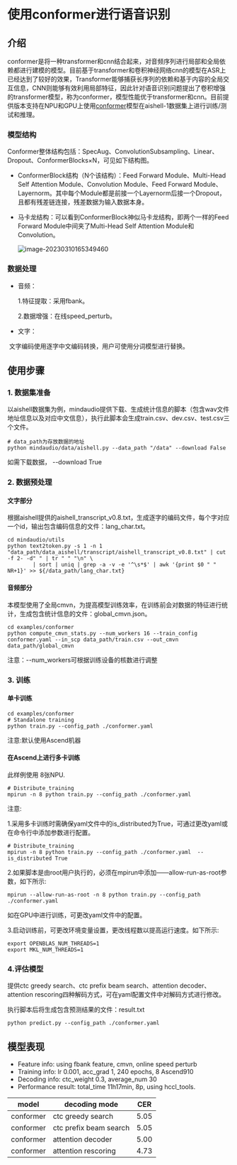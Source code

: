 # 使用conformer进行语音识别



## 介绍

conformer是将一种transformer和cnn结合起来，对音频序列进行局部和全局依赖都进行建模的模型。目前基于transformer和卷积神经网络cnn的模型在ASR上已经达到了较好的效果，Transformer能够捕获长序列的依赖和基于内容的全局交互信息，CNN则能够有效利用局部特征，因此针对语音识别问题提出了卷积增强的transformer模型，称为conformer，模型性能优于transformer和cnn。目前提供版本支持在NPU和GPU上使用[conformer](https://arxiv.org/pdf/2102.06657v1.pdf)模型在aishell-1数据集上进行训练/测试和推理。

### 模型结构

Conformer整体结构包括：SpecAug、ConvolutionSubsampling、Linear、Dropout、ConformerBlocks×N，可见如下结构图。

- ConformerBlock结构（N个该结构）：Feed Forward Module、Multi-Head Self Attention Module、Convolution Module、Feed Forward Module、Layernorm。其中每个Module都是前接一个Layernorm后接一个Dropout，且都有残差链连接，残差数据为输入数据本身。

- 马卡龙结构：可以看到ConformerBlock神似马卡龙结构，即两个一样的Feed Forward Module中间夹了Multi-Head Self Attention Module和Convolution。

  ![image-20230310165349460](https://raw.githubusercontent.com/mindspore-lab/mindaudio/main/tests/result/conformer.png)

### 数据处理

- 音频：

  1.特征提取：采用fbank。

  2.数据增强：在线speed_perturb。

- 文字：

​		文字编码使用逐字中文编码转换，用户可使用分词模型进行替换。

## 使用步骤

### 1. 数据集准备

以aishell数据集为例，mindaudio提供下载、生成统计信息的脚本（包含wav文件地址信息以及对应中文信息），执行此脚本会生成train.csv、dev.csv、test.csv三个文件。

```shell
# data_path为存放数据的地址
python mindaudio/data/aishell.py --data_path "/data" --download False
```

如需下载数据， --download True

### 2. 数据预处理

#### 文字部分

根据aishell提供的aishell_transcript_v0.8.txt，生成逐字的编码文件，每个字对应一个id，输出包含编码信息的文件：lang_char.txt。

```shell
cd mindaudio/utils
python text2token.py -s 1 -n 1 "data_path/data_aishell/transcript/aishell_transcript_v0.8.txt" | cut -f 2- -d" " | tr " " "\n" \
        | sort | uniq | grep -a -v -e '^\s*$' | awk '{print $0 " " NR+1}' >> ${/data_path/lang_char.txt}
```

#### 音频部分

本模型使用了全局cmvn，为提高模型训练效率，在训练前会对数据的特征进行统计，生成包含统计信息的文件：global_cmvn.json。

```shell
cd examples/conformer
python compute_cmvn_stats.py --num_workers 16 --train_config conformer.yaml --in_scp data_path/train.csv --out_cmvn data_path/global_cmvn
```

注意：--num_workers可根据训练设备的核数进行调整

### 3. 训练

#### 单卡训练
```shell
cd examples/conformer
# Standalone training
python train.py --config_path ./conformer.yaml
```

注意:默认使用Ascend机器

#### 在Ascend上进行多卡训练

此样例使用 8张NPU.
```shell
# Distribute_training
mpirun -n 8 python train.py --config_path ./conformer.yaml
```
注意:

1.采用多卡训练时需确保yaml文件中的is_distributed为True，可通过更改yaml或在命令行中添加参数进行配置。

```shell
# Distribute_training
mpirun -n 8 python train.py --config_path ./conformer.yaml  --is_distributed True
```

2.如果脚本是由root用户执行的，必须在mpirun中添加——allow-run-as-root参数，如下所示:

```shell
mpirun --allow-run-as-root -n 8 python train.py --config_path ./conformer.yaml
```

如在GPU中进行训练，可更改yaml文件中的配置。

3.启动训练前，可更改环境变量设置，更改线程数以提高运行速度。如下所示:

```shell
export OPENBLAS_NUM_THREADS=1
export MKL_NUM_THREADS=1
```



### 4.评估模型

提供ctc greedy search、ctc prefix beam search、attention decoder、attention rescoring四种解码方式，可在yaml配置文件中对解码方式进行修改。

执行脚本后将生成包含预测结果的文件：result.txt

```shell
python predict.py --config_path ./conformer.yaml
```



## **模型表现**

* Feature info: using fbank feature, cmvn, online speed perturb
* Training info: lr 0.001, acc_grad 1, 240 epochs, 8 Ascend910
* Decoding info: ctc_weight 0.3, average_num 30
* Performance result: total_time 11h17min, 8p, using hccl_tools.

| model     | decoding mode          | CER  |
| --------- | ---------------------- | ---- |
| conformer | ctc greedy search      | 5.05 |
| conformer | ctc prefix beam search | 5.05 |
| conformer | attention decoder      | 5.00 |
| conformer | attention rescoring    | 4.73 |
